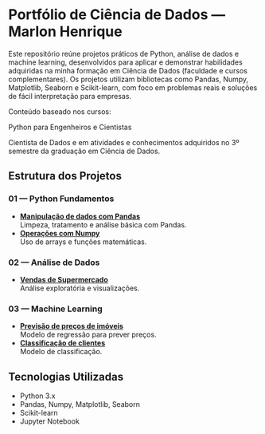 # Portfólio de Ciência de Dados — Marlon Henrique

Este repositório reúne projetos práticos de Python, análise de dados e machine learning, desenvolvidos para aplicar e demonstrar habilidades adquiridas na minha formação em Ciência de Dados (faculdade e cursos complementares).
Os projetos utilizam bibliotecas como Pandas, Numpy, Matplotlib, Seaborn e Scikit-learn, com foco em problemas reais e soluções de fácil interpretação para empresas.

Conteúdo baseado nos cursos:

Python para Engenheiros e Cientistas

Cientista de Dados
e em atividades e conhecimentos adquiridos no 3º semestre da graduação em Ciência de Dados.

## Estrutura dos Projetos

### 01 — Python Fundamentos
- **[Manipulação de dados com Pandas](01-python-fundamentos/manipulacao-dados-pandas/README.md)**  
  Limpeza, tratamento e análise básica com Pandas.
- **[Operações com Numpy](01-python-fundamentos/operacoes-com-numpy/README.md)**  
  Uso de arrays e funções matemáticas.

### 02 — Análise de Dados
- **[Vendas de Supermercado](02-analise-de-dados/vendas-supermercado/README.md)**  
  Análise exploratória e visualizações.

### 03 — Machine Learning
- **[Previsão de preços de imóveis](03-machine-learning/previsao-precos/README.md)**  
  Modelo de regressão para prever preços.
- **[Classificação de clientes](03-machine-learning/classificacao-clientes/README.md)**  
  Modelo de classificação.

## Tecnologias Utilizadas
- Python 3.x
- Pandas, Numpy, Matplotlib, Seaborn
- Scikit-learn
- Jupyter Notebook
